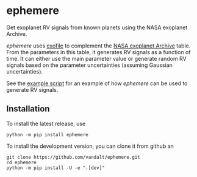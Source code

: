# ephemere

Get exoplanet RV signals from known planets using the NASA exoplanet Archive.

_ephemere_ uses [exofile](https://github.com/AntoineDarveau/exofile) to complement the
[NASA exoplanet Archive](https://exoplanetarchive.ipac.caltech.edu/) table. From
the parameters in this table, it generates RV signals as a function of time. It
can either use the main parameter value or generate random RV signals based on
the parameter uncertainties (assuming Gaussian uncertainties).

See the [example script](extras/example.py) for an example of how _ephemere_ can
be used to generate RV signals.

## Installation

To install the latest release, use 

```shell
python -m pip install ephemere
```

To install the development version, you can clone it from github an
```shell
git clone https://github.com/vandalt/ephemere.git
cd ephemere
python -m pip install -U -e ".[dev]"
```
